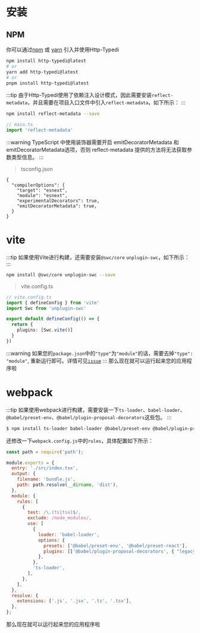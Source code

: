 # 安装

## NPM

你可以通过[npm](https://github.com/fkc-alt/http-typedi/blob/main/LICENSE) 或 [yarn](https://github.com/fkc-alt/http-typedi) 引入并使用Http-Typedi

```sh
npm install http-typedi@latest
# or
yarn add http-typedi@latest
# or
pnpm install http-typedi@latest
```

:::tip 
由于Http-Typedi使用了依赖注入设计模式，因此需要安装`reflect-metadata`，并且需要在项目入口文件中引入`reflect-metadata`，如下所示：
:::

```sh
npm install reflect-metadata --save
```

```ts
// main.ts
import 'reflect-metadata'
```
:::warning 
TypeScript 中使用装饰器需要开启 emitDecoratorMetadata 和 emitDecoratorMetadata选项，否则 reflect-metadata 提供的方法将无法获取参数类型信息。
:::
> tsconfig.json
```json{}
{
  "compilerOptions": {
    "target": "esnext",
    "module": "esnext",
    "experimentalDecorators": true,
    "emitDecoratorMetadata": true,
  }
}
```

# vite
:::tip
 如果使用Vite进行构建，还需要安装`@swc/core` `unplugin-swc`，如下所示：
:::

```sh
npm install @swc/core unplugin-swc --save
```

> vite.config.ts
```ts
// vite.config.ts
import { defineConfig } from 'vite'
import Swc from 'unplugin-swc'

export default defineConfig(() => {
  return {
    plugins: [Swc.vite()]
  }
})
```

:::warning
如果您的`package.json`中的`"type"`为`"module"`的话，需要去掉`"type": "module"`, 重新运行即可。详情可见[`issue`](https://github.com/fkc-alt/http-typedi/issues/2)
:::
那么现在就可以运行起来您的应用程序啦

# webpack
:::tip
 如果使用webpack进行构建，需要安装一下`ts-loader`、`babel-loader`、`@babel/preset-env`、`@babel/plugin-proposal-decorators`这些包。
:::

```sh
$ npm install ts-loader babel-loader @babel/preset-env @babel/plugin-proposal-decorators --save-dev
```

还修改一下`webpack.config.js`中的`rules`，具体配置如下所示：

```javascript
const path = require('path');

module.exports = {
  entry: './src/index.tsx',
  output: {
    filename: 'bundle.js',
    path: path.resolve(__dirname, 'dist'),
  },
  module: {
    rules: [
      {
        test: /\.(ts|tsx)$/,
        exclude: /node_modules/,
        use: [
          {
            loader: 'babel-loader',
            options: {
              presets: ['@babel/preset-env', '@babel/preset-react'],
              plugins: [['@babel/plugin-proposal-decorators', { "legacy": true }]],
            },
          },
          'ts-loader',
        ],
      },
    ],
  },
  resolve: {
    extensions: ['.js', '.jsx', '.ts', '.tsx'],
  },
};
```
那么现在就可以运行起来您的应用程序啦


